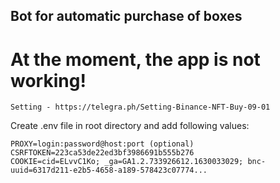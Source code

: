 ## Bot for automatic purchase of boxes

# At the moment, the app is not working!

```text
Setting - https://telegra.ph/Setting-Binance-NFT-Buy-09-01
```

Create .env file in root directory and add following values:
```dotenv
PROXY=login:password@host:port (optional)
CSRFTOKEN=223ca53de22ed3bf3986691b555b276
COOKIE=cid=ELvvC1Ko; _ga=GA1.2.733926612.1630033029; bnc-uuid=6317d211-e2b5-4658-a189-578423c07774...
```
